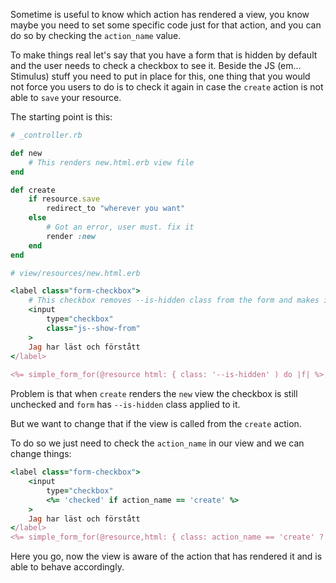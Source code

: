 Sometime is useful to know which action has rendered a view, you know maybe you need to set some specific code just for that action, and you can do so by checking the `action_name` value.

To make things real let's say that you have a form that is hidden by default and the user needs to check a checkbox to see it. Beside the JS (em... Stimulus) stuff you need to put in place for this, one thing that you would not force you users to do is to check it again in case the `create` action is not able to `save` your resource.

The starting point is this: 
```ruby 
# _controller.rb

def new
	# This renders new.html.erb view file
end

def create
	if resource.save
		redirect_to "wherever you want"
	else
		# Got an error, user must. fix it
		render :new
	end
end

# view/resources/new.html.erb

<label class="form-checkbox">
	# This checkbox removes --is-hidden class from the form and makes it visible
	<input
		type="checkbox"
		class="js--show-from"
	>
	Jag har läst och förstått
</label>
			
<%= simple_form_for(@resource html: { class: '--is-hidden' ) do |f| %>
```
Problem is that when `create` renders the `new` view the checkbox is still unchecked and `form` has `--is-hidden` class applied to it.

But we want to change that if the view is called from the `create` action. 

To do so we just need to check the `action_name` in our view and we can change things:
```ruby
<label class="form-checkbox">
	<input
		type="checkbox"
		<%= 'checked' if action_name == 'create' %>
	>
	Jag har läst och förstått
</label>
<%= simple_form_for(@resource,html: { class: action_name == 'create' ? '' : '--is-hidden' }) do |f| %>
```
Here you go, now the view is aware of the action that has rendered it and is able to behave accordingly.